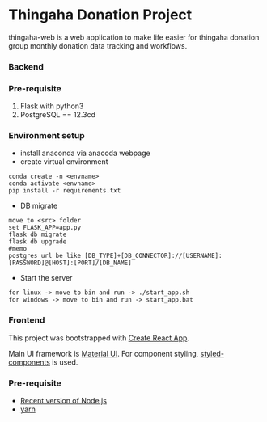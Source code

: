 # Thingaha Donation Project

thingaha-web is a web application to make life easier for thingaha donation group monthly donation data tracking and workflows.


### Backend

### Pre-requisite
1. Flask with python3
2. PostgreSQL == 12.3cd

### Environment setup
- install anaconda via anacoda webpage
-  create virtual environment 
```buildoutcfg
conda create -n <envname>
conda activate <envname>
pip install -r requirements.txt
```
- DB migrate
```buildoutcfg
move to <src> folder
set FLASK_APP=app.py
flask db migrate
flask db upgrade
#memo
postgres url be like [DB_TYPE]+[DB_CONNECTOR]://[USERNAME]:[PASSWORD]@[HOST]:[PORT]/[DB_NAME]
```
- Start the server
```buildoutcfg
for linux -> move to bin and run -> ./start_app.sh
for windows -> move to bin and run -> start_app.bat
```

### Frontend

This project was bootstrapped with [Create React App](https://github.com/facebook/create-react-app).

Main UI framework is [Material UI](https://material-ui.com/). For component styling, [styled-components](https://styled-components.com/) is used.

### Pre-requisite

- [Recent version of Node.js](https://nodejs.org)
- [yarn](https://yarnpkg.com/)

